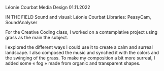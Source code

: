 Léonie Courbat
Media Design
01.11.2022

IN THE FIELD
Sound and visual: Léonie Courbat
Libraries: PeasyCam, SoundAnalyser



For the Creative Coding class, I worked on a contemplative project using grass as the main the subject.

I explored the different ways I could use it to create a calm and surreal landscape. I also composed the 
music and synched it with the colors and the swinging of the grass. To make my composition a bit more surreal, I added some « fog » made from organic and transparent shapes.




